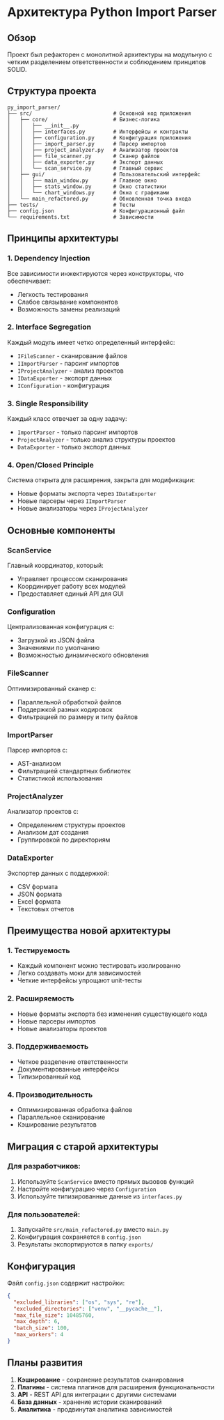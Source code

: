 # Архитектура Python Import Parser

## Обзор

Проект был рефакторен с монолитной архитектуры на модульную с четким разделением ответственности и соблюдением принципов SOLID.

## Структура проекта

```
py_import_parser/
├── src/                          # Основной код приложения
│   ├── core/                     # Бизнес-логика
│   │   ├── __init__.py
│   │   ├── interfaces.py         # Интерфейсы и контракты
│   │   ├── configuration.py      # Конфигурация приложения
│   │   ├── import_parser.py      # Парсер импортов
│   │   ├── project_analyzer.py   # Анализатор проектов
│   │   ├── file_scanner.py       # Сканер файлов
│   │   ├── data_exporter.py      # Экспорт данных
│   │   └── scan_service.py       # Главный сервис
│   ├── gui/                      # Пользовательский интерфейс
│   │   ├── main_window.py        # Главное окно
│   │   ├── stats_window.py       # Окно статистики
│   │   └── chart_windows.py      # Окна с графиками
│   └── main_refactored.py        # Обновленная точка входа
├── tests/                        # Тесты
├── config.json                   # Конфигурационный файл
└── requirements.txt              # Зависимости
```

## Принципы архитектуры

### 1. Dependency Injection
Все зависимости инжектируются через конструкторы, что обеспечивает:
- Легкость тестирования
- Слабое связывание компонентов
- Возможность замены реализаций

### 2. Interface Segregation
Каждый модуль имеет четко определенный интерфейс:
- `IFileScanner` - сканирование файлов
- `IImportParser` - парсинг импортов
- `IProjectAnalyzer` - анализ проектов
- `IDataExporter` - экспорт данных
- `IConfiguration` - конфигурация

### 3. Single Responsibility
Каждый класс отвечает за одну задачу:
- `ImportParser` - только парсинг импортов
- `ProjectAnalyzer` - только анализ структуры проектов
- `DataExporter` - только экспорт данных

### 4. Open/Closed Principle
Система открыта для расширения, закрыта для модификации:
- Новые форматы экспорта через `IDataExporter`
- Новые парсеры через `IImportParser`
- Новые анализаторы через `IProjectAnalyzer`

## Основные компоненты

### ScanService
Главный координатор, который:
- Управляет процессом сканирования
- Координирует работу всех модулей
- Предоставляет единый API для GUI

### Configuration
Централизованная конфигурация с:
- Загрузкой из JSON файла
- Значениями по умолчанию
- Возможностью динамического обновления

### FileScanner
Оптимизированный сканер с:
- Параллельной обработкой файлов
- Поддержкой разных кодировок
- Фильтрацией по размеру и типу файлов

### ImportParser
Парсер импортов с:
- AST-анализом
- Фильтрацией стандартных библиотек
- Статистикой использования

### ProjectAnalyzer
Анализатор проектов с:
- Определением структуры проектов
- Анализом дат создания
- Группировкой по директориям

### DataExporter
Экспортер данных с поддержкой:
- CSV формата
- JSON формата
- Excel формата
- Текстовых отчетов

## Преимущества новой архитектуры

### 1. Тестируемость
- Каждый компонент можно тестировать изолированно
- Легко создавать моки для зависимостей
- Четкие интерфейсы упрощают unit-тесты

### 2. Расширяемость
- Новые форматы экспорта без изменения существующего кода
- Новые парсеры импортов
- Новые анализаторы проектов

### 3. Поддерживаемость
- Четкое разделение ответственности
- Документированные интерфейсы
- Типизированный код

### 4. Производительность
- Оптимизированная обработка файлов
- Параллельное сканирование
- Кэширование результатов

## Миграция с старой архитектуры

### Для разработчиков:
1. Используйте `ScanService` вместо прямых вызовов функций
2. Настройте конфигурацию через `Configuration`
3. Используйте типизированные данные из `interfaces.py`

### Для пользователей:
1. Запускайте `src/main_refactored.py` вместо `main.py`
2. Конфигурация сохраняется в `config.json`
3. Результаты экспортируются в папку `exports/`

## Конфигурация

Файл `config.json` содержит настройки:
```json
{
  "excluded_libraries": ["os", "sys", "re"],
  "excluded_directories": ["venv", "__pycache__"],
  "max_file_size": 10485760,
  "max_depth": 6,
  "batch_size": 100,
  "max_workers": 4
}
```

## Планы развития

1. **Кэширование** - сохранение результатов сканирования
2. **Плагины** - система плагинов для расширения функциональности
3. **API** - REST API для интеграции с другими системами
4. **База данных** - хранение истории сканирований
5. **Аналитика** - продвинутая аналитика зависимостей
